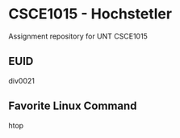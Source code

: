# CSCE1015 - Hochstetler
Assignment repository for UNT CSCE1015
## EUID
div0021
## Favorite Linux Command
htop
